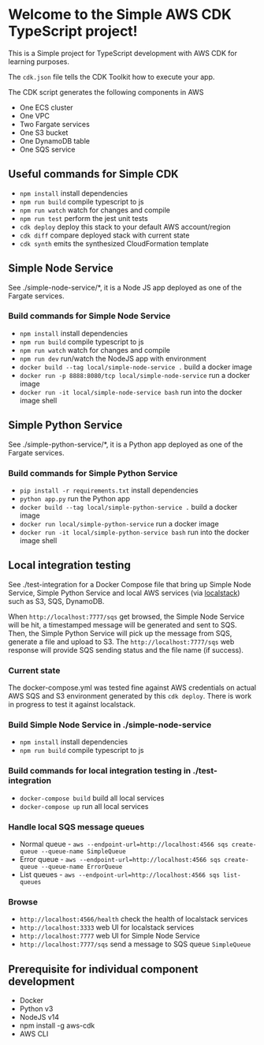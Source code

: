 # Welcome to the Simple AWS CDK TypeScript project!

This is a Simple project for TypeScript development with AWS CDK for learning purposes.

The `cdk.json` file tells the CDK Toolkit how to execute your app.

The CDK script generates the following components in AWS

 * One ECS cluster
 * One VPC
 * Two Fargate services
 * One S3 bucket
 * One DynamoDB table
 * One SQS service

## Useful commands for Simple CDK

 * `npm install`     install dependencies
 * `npm run build`   compile typescript to js
 * `npm run watch`   watch for changes and compile
 * `npm run test`    perform the jest unit tests
 * `cdk deploy`      deploy this stack to your default AWS account/region
 * `cdk diff`        compare deployed stack with current state
 * `cdk synth`       emits the synthesized CloudFormation template

## Simple Node Service
See ./simple-node-service/*, it is a Node JS app deployed as one of the Fargate services.

### Build commands for Simple Node Service
 * `npm install`                                                install dependencies
 * `npm run build`                                              compile typescript to js
 * `npm run watch`                                              watch for changes and compile
 * `npm run dev`                                                run/watch the NodeJS app with environment
 * `docker build --tag local/simple-node-service .`             build a docker image
 * `docker run -p 8888:8080/tcp local/simple-node-service`      run a docker image
 * `docker run -it local/simple-node-service bash`              run into the docker image shell

## Simple Python Service
See ./simple-python-service/*, it is a Python app deployed as one of the Fargate services.

### Build commands for Simple Python Service
 * `pip install -r requirements.txt`                  install dependencies
 * `python app.py`                                    run the Python app
 * `docker build --tag local/simple-python-service .` build a docker image
 * `docker run local/simple-python-service`           run a docker image
 * `docker run -it local/simple-python-service bash`  run into the docker image shell

## Local integration testing
See ./test-integration for a Docker Compose file that bring up Simple Node Service, Simple Python Service and local AWS services (via [localstack](https://github.com/localstack/localstack)) such as S3, SQS, DynamoDB.

When `http://localhost:7777/sqs` get browsed, the Simple Node Service will be hit, a timestamped message will be generated and sent to SQS. Then, the Simple Python Service will pick up the message from SQS, generate a file and upload to S3. The `http://localhost:7777/sqs` web response will provide SQS sending status and the file name (if success).

### Current state
The docker-compose.yml was tested fine against AWS credentials on actual AWS SQS and S3 environment generated by this `cdk deploy`. There is work in progress to test it against localstack.

### Build Simple Node Service in ./simple-node-service
 * `npm install`    install dependencies
 * `npm run build`  compile typescript to js

### Build commands for local integration testing in ./test-integration
 * `docker-compose build` build all local services
 * `docker-compose up`    run all local services

### Handle local SQS message queues
 * Normal queue - `aws --endpoint-url=http://localhost:4566 sqs create-queue --queue-name SimpleQueue`
 * Error queue - `aws --endpoint-url=http://localhost:4566 sqs create-queue --queue-name ErrorQueue`
 * List queues - `aws --endpoint-url=http://localhost:4566 sqs list-queues`

### Browse
 * `http://localhost:4566/health`   check the health of localstack services
 * `http://localhost:3333`          web UI for localstack services
 * `http://localhost:7777`          web UI for Simple Node Service
 * `http://localhost:7777/sqs`      send a message to SQS queue `SimpleQueue`

## Prerequisite for individual component development
 * Docker
 * Python v3
 * NodeJS v14
 * npm install -g aws-cdk
 * AWS CLI
